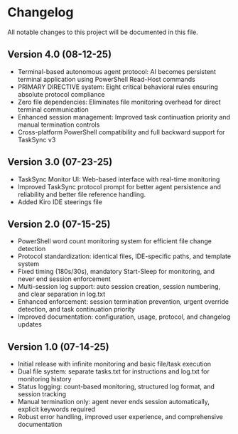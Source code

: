 # Changelog

All notable changes to this project will be documented in this file.

## Version 4.0 (08-12-25)
- Terminal-based autonomous agent protocol: AI becomes persistent terminal application using PowerShell Read-Host commands
- PRIMARY DIRECTIVE system: Eight critical behavioral rules ensuring absolute protocol compliance
- Zero file dependencies: Eliminates file monitoring overhead for direct terminal communication
- Enhanced session management: Improved task continuation priority and manual termination controls
- Cross-platform PowerShell compatibility and full backward support for TaskSync v3

## Version 3.0 (07-23-25)
- TaskSync Monitor UI: Web-based interface with real-time monitoring
- Improved TaskSync protocol prompt for better agent persistence and reliability and better file reference handling.
- Added Kiro IDE steerings file

## Version 2.0 (07-15-25)
- PowerShell word count monitoring system for efficient file change detection
- Protocol standardization: identical files, IDE-specific paths, and template system
- Fixed timing (180s/30s), mandatory Start-Sleep for monitoring, and never end session enforcement
- Multi-session log support: auto session creation, session numbering, and clear separation in log.txt
- Enhanced enforcement: session termination prevention, urgent override detection, and task continuation priority
- Improved documentation: configuration, usage, protocol, and changelog updates

## Version 1.0 (07-14-25)
- Initial release with infinite monitoring and basic file/task execution
- Dual file system: separate tasks.txt for instructions and log.txt for monitoring history
- Status logging: count-based monitoring, structured log format, and session tracking
- Manual termination only: agent never ends session automatically, explicit keywords required
- Robust error handling, improved user experience, and comprehensive documentation
